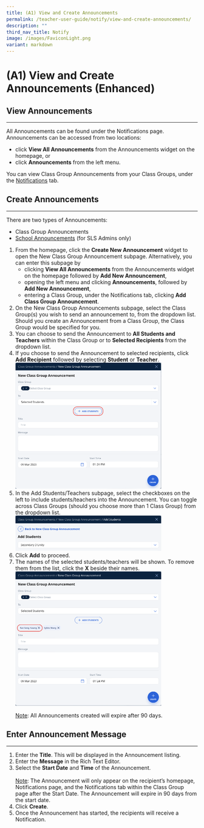 ```yaml
---
title: (A1) View and Create Announcements
permalink: /teacher-user-guide/notify/view-and-create-announcements/
description: ""
third_nav_title: Notify
image: /images/FaviconLight.png
variant: markdown
---
```

<h1>(A1) View and Create Announcements (Enhanced)</h1>
<h2>View Announcements</h2>
<hr>
<p>All Announcements can be found under the Notifications page. Announcements can be accessed from two locations:</p>
<ul>
  <li>click <strong>View All Announcements</strong> from the Announcements widget on the homepage, or</li>
  <li>click <strong>Announcements</strong> from the left menu.</li>
</ul>
<p>You can view Class Group Announcements from your Class Groups, under the <a target="_blank" href="/teacher-user-guide/notify/view-notifications/">Notifications</a> tab. </p>
<h2>Create Announcements</h2>
<hr>
<p>There are two types of Announcements:</p>
<ul>
  <li>Class Group Announcements</li>
  <li><a target="_blank" href="/teacher-user-guide/notify/manage-announcements/">School Announcements</a> (for SLS Admins only)</li>
</ul>
<ol>
  <li>From the homepage, click the <strong>Create New Announcement</strong> widget to open the New Class Group Announcement subpage. Alternatively, you can enter this subpage by
    <ul>
      <li>clicking <strong>View All Announcements</strong> from the Announcements widget on the homepage followed by <b>Add New Announcement</b>,</li>
      <li>opening the left menu and clicking <strong>Announcements</strong>, followed by <b>Add New Announcement</b>,</li>
      <li>entering a Class Group, under the Notifications tab, clicking <strong>Add Class Group Announcement</strong>.</li>
    </ul>
  </li>
  <li>On the New Class Group Announcements subpage, select the Class Group(s) you wish to send an announcement to, from the dropdown list. Should you create an Announcement from a Class Group, the Class Group would be specified for you.</li>
  <li>You can choose to send the Announcement to <strong>All Students and Teachers</strong> within the Class Group or to <strong>Selected Recipients</strong> from the dropdown list.</li>
  <li>If you choose to send the Announcement to selected recipients, click <strong>Add Recipient</strong> followed by selecting <b>Student</b> or <b>Teacher</b>.
		<img alt="View and Create Announcements" style="width: 80%;" src="/images/2Teacher/N-NewAnnouncement.png"></li>
  <li>In the Add Students/Teachers subpage, select the checkboxes on the left to include students/teachers into the Announcement. You can toggle across Class Groups (should you choose more than 1 Class Group) from the dropdown list. 
		<img alt="View and Create Announcements" style="width: 80%;" src="/images/2Teacher/N-SelectClassGroup.png"></li>
  <li>Click <strong>Add</strong> to proceed.</li>
  <li>The names of the selected students/teachers will be shown. To remove them from the list, click the <strong>X</strong> beside their names. <img alt="View and Create Announcements" style="width: 80%;" src="/images/2Teacher/N-RemoveStudents.png"></li>
<p><u>Note</u>: All Announcements created will expire after 90 days.</p>
</ol>
<h2>Enter Announcement Message</h2>
<hr>
<ol>
  <li>Enter the <strong>Title</strong>. This will be displayed in the Announcement listing.</li>
  <li>Enter the <strong>Message</strong> in the Rich Text Editor.</li>
  <li>Select the <strong>Start Date</strong> and <strong>Time</strong> of the Announcement.<br><br>
    <u>Note</u>: The Announcement will only appear on the recipient’s homepage, Notifications page, and the Notifications tab within the Class Group page after the Start Date. The Announcement will expire in 90 days from the start date.</li>
  <li>Click <strong>Create</strong>.</li>
  <li>Once the Announcement has started, the recipients will receive a Notification.</li>
</ol>